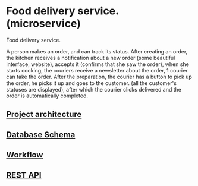 # Food delivery service. (microservice)

Food delivery service.

A person makes an order, and can track its status. After creating an order, the kitchen receives a notification about a new order (some beautiful interface, website), accepts it (confirms that she saw the order), when she starts cooking, the couriers receive a newsletter about the order, 1 courier can take the order. After the preparation, the courier has a button to pick up the order, he picks it up and goes to the customer. (all the customer's statuses are displayed), after which the courier clicks delivered and the order is automatically completed.
## [**Project architecture**](https://drive.google.com/file/d/1b8391nrqBCqUaY55x8DCd3fXU4ViKWXy/view?usp=sharing)
## [**Database Schema**](https://drive.google.com/file/d/1ES88UnG4_ENSXzpV_f9fsrc9s5q0iZAu/view?usp=sharing)
## [**Workflow**](https://drive.google.com/file/d/1CMKaUJTsLfzSyHWLH9P_0WeQRGfUghNr/view?usp=sharing)
## [**REST API**](https://github.com/vnj64/food-delivery-service/blob/main/REST%20API.md)